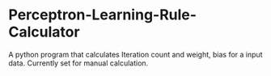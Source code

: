 # Perceptron-Learning-Rule-Calculator
A python program that calculates Iteration count and weight, bias for a input data. Currently set for manual calculation.
